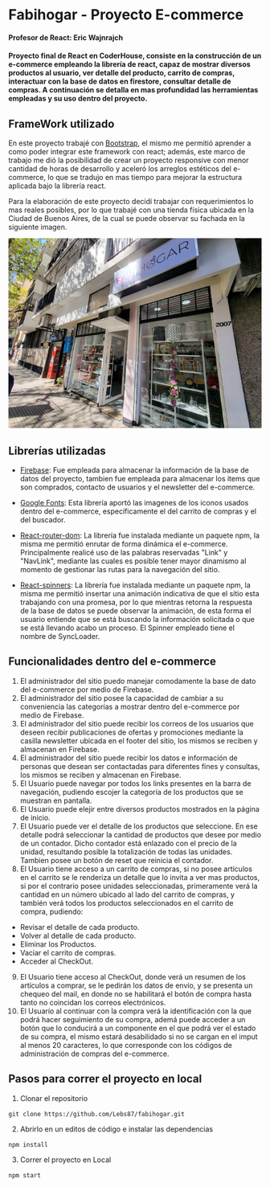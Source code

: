 # Fabihogar - Proyecto E-commerce 

#### Profesor de React: Eric Wajnrajch

#### Proyecto final de React en CoderHouse, consiste en la construcción de un e-commerce empleando la librería de react, capaz de mostrar diversos productos al usuario, ver detalle del producto, carrito de compras, interactuar con la base de datos en firestore, consultar detalle de compras. A continuación se detalla en mas profundidad las herramientas empleadas y su uso dentro del proyecto. 

## FrameWork utilizado

En este proyecto trabajé con [Bootstrap](https://getbootstrap.com/), el mismo me permitió aprender a como poder integrar este framework con react; además, este marco de trabajo me dió la posibilidad de crear un proyecto responsive con menor cantidad de horas de desarrollo y aceleró los arreglos estéticos del e-commerce, lo que se tradujo en mas tiempo para mejorar la estructura aplicada bajo la librería react. 

Para la elaboración de este proyecto decidí trabajar con requerimientos lo mas reales posibles, por lo que trabajé con una tienda física ubicada en la Ciudad de Buenos Aires, de la cual se puede observar su fachada en la siguiente imagen.

![](src/assets/images/3localFabihogar.jpg)

## Librerías utilizadas

- [Firebase](https://firebase.google.com/?hl=es-419&gclid=Cj0KCQiAsoycBhC6ARIsAPPbeLswEcLbqL4NCvAvpeHVlcq_RBgKhIkv4i8rTanC0AswthND-C98dAoaAtTDEALw_wcB&gclsrc=aw.ds): Fue empleada para almacenar la información de la base de datos del proyecto, tambien fue empleada para almacenar los items que son comprados, contacto de usuarios y el newsletter del e-commerce.

- [Google Fonts](https://fonts.google.com/knowledge): Esta librería aportó las imagenes de los iconos usados dentro del e-commerce, especificamente el del carrito de compras y el del buscador.

- [React-router-dom](https://reactrouter.com/en/main): La librería fue instalada mediante un paquete npm, la misma me permitió enrutar de forma dinámica el e-commerce. Principalmente realicé uso de las palabras reservadas "Link" y "NavLink", mediante las cuales es posible tener mayor dinamismo al momento de gestionar las rutas para la navegación del sitio.

- [React-spinners](https://www.npmjs.com/package/react-spinners): La librería fue instalada mediante un paquete npm, la misma me permitió insertar una animación indicativa de que el sítio esta trabajando con una promesa, por lo que mientras retorna la respuesta de la base de datos se puede observar la animación, de esta forma el usuario entiende que se está buscando la información solicitada o que se está llevando acabo un proceso. El Spinner empleado tiene el nombre de SyncLoader.

## Funcionalidades dentro del e-commerce

1. El administrador del sitio puedo manejar comodamente la base de dato del e-commerce por medio de Firebase.
2. El administrador del sitio posee la capacidad de cambiar a su conveniencia las categorías a mostrar dentro del e-commerce por medio de Firebase.
3. El administrador del sitio puede recibir los correos de los usuarios que deseen recibir publicaciones de ofertas y promociones mediante la casilla newsletter ubicada en el footer del sitio, los mismos se reciben y almacenan en Firebase.
4. El administrador del sitio puede recibir los datos e información de personas que desean ser contactadas para diferentes fines y consultas, los mismos se reciben y almacenan en Firebase.
5. El Usuario puede navegar por todos los links presentes en la barra de navegación, pudiendo escojer la categoría de los productos que se muestran en pantalla.
6. El Usuario puede elejir entre diversos productos mostrados en la página de inicio.
7. El Usuario puede ver el detalle de los productos que seleccione. En ese detalle podrá seleccionar la cantidad de productos que desee por medio de un contador. Dicho contador está enlazado con el precio de la unidad, resultando posible la totalización de todas las unidades. Tambien posee un botón de reset que reinicia el contador. 
8. El Usuario tiene acceso a un carrito de compras, si no posee artículos en el carrito se le renderiza un detalle que lo invita a ver mas productos, si por el contrario posee unidades seleccionadas, primeramente verá la cantidad en un número ubicado al lado del carrito de compras, y también verá todos los productos seleccionados en el carrito de compra, pudiendo:
* Revisar el detalle de cada producto.
* Volver al detalle de cada producto.
* Eliminar los Productos.
* Vaciar el carrito de compras.
* Acceder al CheckOut.
9. El Usuario tiene acceso al CheckOut, donde verá un resumen de los artículos a comprar, se le pedirán los datos de envío, y se presenta un chequeo del mail, en donde no se habilitará el botón de compra hasta tanto no coincidan los correos electrónicos.
10. El Usuarío al continuar con la compra verá la identificación con la que podrá hacer seguimiento de su compra, ademá puede acceder a un botón que lo conducirá a un componente en el que podrá ver el estado de su compra, el mismo estará desabilidado si no se cargan en el imput al menos 20 caracteres, lo que corresponde con los códigos de administración de compras del e-commerce.

## Pasos para correr el proyecto en local

1. Clonar el repositorio

```
git clone https://github.com/Lebs87/fabihogar.git
```
2. Abrirlo en un editos de código e instalar las dependencias

```
npm install
```
3. Correr el proyecto en Local
```
npm start
```